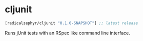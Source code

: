 # cljunit

[](dependency)
```clojure
[radicalzephyr/cljunit "0.1.0-SNAPSHOT"] ;; latest release
```
[](/dependency)

Runs jUnit tests with an RSpec like command line interface.
